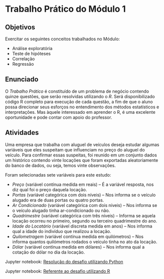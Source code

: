 # Trabalho Prático do Módulo 1

## Objetivos

Exercitar os seguintes conceitos trabalhados no Módulo:

- Análise exploratória
- Teste de hipóteses
- Correlação
- Regressão

## Enunciado

O _Trabalho Prático_ é constituído de um problema de negócio contendo quinze questões, que serão resolvidas utilizando o _R_. Será disponibilizado código R completo para execução de cada questão, a fim de que o aluno possa direcionar seus esforços no entendimento dos métodos estatísticos e interpretações. Mas àquele interessado em aprender o R, é uma excelente oportunidade e pode contar com apoio do professor.

## Atividades

Uma empresa que trabalha com aluguel de veículos deseja estudar algumas variáveis que eles suspeitam que influenciam no preço do aluguel do veículo. Para confirmar essas suspeitas, foi reunido em um conjunto dados um histórico contendo vinte locações que foram exportadas aleatoriamente do banco de dados, ou seja, temos vinte observações.

Foram selecionadas sete variáveis para este estudo:

- _Preço_ (variável contínua medida em reais) – É a variável resposta, nos diz qual foi o preço daquela locação.
- _Portas_ (variável categórica com dois níveis) – Nos informa se o veículo alugado era de duas portas ou quatro portas.
- _Ar Condicionado_ (variável categórica com dois níveis) – Nos informa se o veículo alugado tinha ar-condicionado ou não.
- _Quadrimestre_ (variável categórica com três níveis) – Informa se aquela locação ocorreu no primeiro, segundo ou terceiro quadrimestre do ano.
- _Idade do Locatário_ (variável discreta medida em anos) – Nos informa qual a idade do indivíduo que realizou a locação.
- _Quilometragem_ (variável contínua medida em quilómetros) – Nos informa quantos quilómetros rodados o veículo tinha no ato da locação.
- _Dólar_ (variável contínua medida em dólares) – Nos informa qual a cotação do dólar no dia da locação.

Jupyter notebook: [Resolução do desafio utilizando Python](trabalho_pratico_python.ipynb)

Jupyter notebook: [Referente ao desafio utilizando R](trabalho_pratico_r.ipynb)

